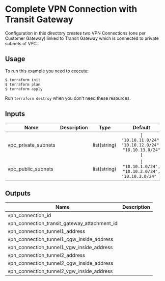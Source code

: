 # Complete VPN Connection with Transit Gateway

Configuration in this directory creates two VPN Connections (one per Customer Gateway) linked to Transit Gateway which is connected to private subnets of VPC.

## Usage

To run this example you need to execute:

```bash
$ terraform init
$ terraform plan
$ terraform apply
```

Run `terraform destroy` when you don't need these resources.

<!-- BEGINNING OF PRE-COMMIT-TERRAFORM DOCS HOOK -->
## Inputs

| Name | Description | Type | Default | Required |
|------|-------------|:----:|:-----:|:-----:|
| vpc\_private\_subnets |  | list(string) | `[ "10.10.11.0/24", "10.10.12.0/24", "10.10.13.0/24" ]` | no |
| vpc\_public\_subnets |  | list(string) | `[ "10.10.1.0/24", "10.10.2.0/24", "10.10.3.0/24" ]` | no |

## Outputs

| Name | Description |
|------|-------------|
| vpn\_connection\_id |  |
| vpn\_connection\_transit\_gateway\_attachment\_id |  |
| vpn\_connection\_tunnel1\_address |  |
| vpn\_connection\_tunnel1\_cgw\_inside\_address |  |
| vpn\_connection\_tunnel1\_vgw\_inside\_address |  |
| vpn\_connection\_tunnel2\_address |  |
| vpn\_connection\_tunnel2\_cgw\_inside\_address |  |
| vpn\_connection\_tunnel2\_vgw\_inside\_address |  |

<!-- END OF PRE-COMMIT-TERRAFORM DOCS HOOK -->
